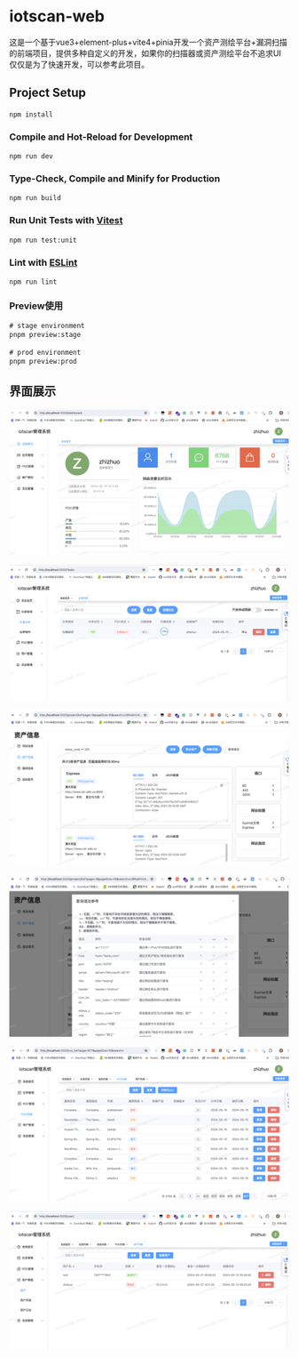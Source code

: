 # iotscan-web

这是一个基于vue3+element-plus+vite4+pinia开发一个资产测绘平台+漏洞扫描的前端项目，提供多种自定义的开发，如果你的扫描器或资产测绘平台不追求UI仅仅是为了快速开发，可以参考此项目。

## Project Setup

```shell
npm install
```

### Compile and Hot-Reload for Development

```shell
npm run dev
```

### Type-Check, Compile and Minify for Production

```shell
npm run build
```

### Run Unit Tests with [Vitest](https://vitest.dev/)

```shell
npm run test:unit
```

### Lint with [ESLint](https://eslint.org/)

```shell
npm run lint
```

### Preview使用

```shell
# stage environment
pnpm preview:stage

# prod environment
pnpm preview:prod
```

## 界面展示

![image-20240527131428007](./images/image-20240527131428007.png)

![image-20240527131440378](./images/image-20240527131440378.png)

![image-20240527131823450](./images/image-20240527131823450.png)

![image-20240527131840315](./images/image-20240527131840315.png)

![image-20240527131920020](./images/image-20240527131920020.png)

![image-20240527131929228](./images/image-20240527131929228.png)

